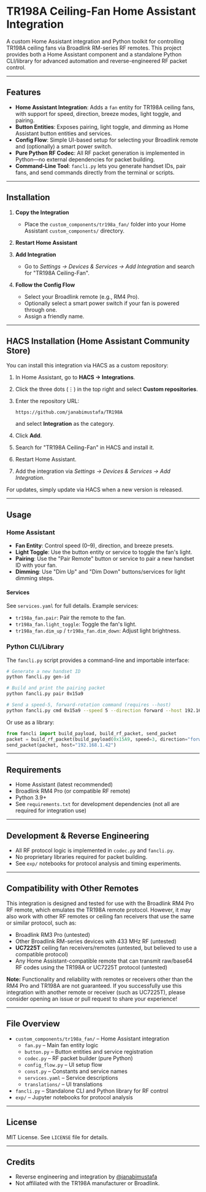 # TR198A Ceiling-Fan Home Assistant Integration

A custom Home Assistant integration and Python toolkit for controlling TR198A ceiling fans via Broadlink RM-series RF remotes. This project provides both a Home Assistant component and a standalone Python CLI/library for advanced automation and reverse-engineered RF packet control.

---

## Features

- **Home Assistant Integration**: Adds a `fan` entity for TR198A ceiling fans, with support for speed, direction, breeze modes, light toggle, and pairing.
- **Button Entities**: Exposes pairing, light toggle, and dimming as Home Assistant button entities and services.
- **Config Flow**: Simple UI-based setup for selecting your Broadlink remote and (optionally) a smart power switch.
- **Pure Python RF Codec**: All RF packet generation is implemented in Python—no external dependencies for packet building.
- **Command-Line Tool**: `fancli.py` lets you generate handset IDs, pair fans, and send commands directly from the terminal or scripts.

---

## Installation

1. **Copy the Integration**
   - Place the `custom_components/tr198a_fan/` folder into your Home Assistant `custom_components/` directory.

2. **Restart Home Assistant**

3. **Add Integration**
   - Go to *Settings → Devices & Services → Add Integration* and search for "TR198A Ceiling-Fan".

4. **Follow the Config Flow**
   - Select your Broadlink remote (e.g., RM4 Pro).
   - Optionally select a smart power switch if your fan is powered through one.
   - Assign a friendly name.

---

## HACS Installation (Home Assistant Community Store)

You can install this integration via HACS as a custom repository:

1. In Home Assistant, go to **HACS → Integrations**.
2. Click the three dots (⋮) in the top right and select **Custom repositories**.
3. Enter the repository URL:

   ```
   https://github.com/janabimustafa/TR198A
   ```

   and select **Integration** as the category.
4. Click **Add**.
5. Search for "TR198A Ceiling-Fan" in HACS and install it.
6. Restart Home Assistant.
7. Add the integration via *Settings → Devices & Services → Add Integration*.

For updates, simply update via HACS when a new version is released.

---

## Usage

### Home Assistant

- **Fan Entity**: Control speed (0–9), direction, and breeze presets.
- **Light Toggle**: Use the button entity or service to toggle the fan's light.
- **Pairing**: Use the "Pair Remote" button or service to pair a new handset ID with your fan.
- **Dimming**: Use "Dim Up" and "Dim Down" buttons/services for light dimming steps.

#### Services

See `services.yaml` for full details. Example services:

- `tr198a_fan.pair`: Pair the remote to the fan.
- `tr198a_fan.light_toggle`: Toggle the fan's light.
- `tr198a_fan.dim_up` / `tr198a_fan.dim_down`: Adjust light brightness.

### Python CLI/Library

The `fancli.py` script provides a command-line and importable interface:

```sh
# Generate a new handset ID
python fancli.py gen-id

# Build and print the pairing packet
python fancli.py pair 0x15a9

# Send a speed-5, forward-rotation command (requires --host)
python fancli.py cmd 0x15a9 --speed 5 --direction forward --host 192.168.1.42
```

Or use as a library:

```python
from fancli import build_payload, build_rf_packet, send_packet
packet = build_rf_packet(build_payload(0x15A9, speed=3, direction="forward"))
send_packet(packet, host="192.168.1.42")
```

---

## Requirements

- Home Assistant (latest recommended)
- Broadlink RM4 Pro (or compatible RF remote)
- Python 3.9+
- See `requirements.txt` for development dependencies (not all are required for integration use)

---

## Development & Reverse Engineering

- All RF protocol logic is implemented in `codec.py` and `fancli.py`.
- No proprietary libraries required for packet building.
- See `exp/` notebooks for protocol analysis and timing experiments.

---

## Compatibility with Other Remotes

This integration is designed and tested for use with the Broadlink RM4 Pro RF remote, which emulates the TR198A remote protocol. However, it may also work with other RF remotes or ceiling fan receivers that use the same or similar protocol, such as:

- Broadlink RM3 Pro (untested)
- Other Broadlink RM-series devices with 433 MHz RF (untested)
- **UC7225T** ceiling fan receivers/remotes (untested, but believed to use a compatible protocol)
- Any Home Assistant-compatible remote that can transmit raw/base64 RF codes using the TR198A or UC7225T protocol (untested)

**Note:** Functionality and reliability with remotes or receivers other than the RM4 Pro and TR198A are not guaranteed. If you successfully use this integration with another remote or receiver (such as UC7225T), please consider opening an issue or pull request to share your experience!

---

## File Overview

- `custom_components/tr198a_fan/` – Home Assistant integration
  - `fan.py` – Main fan entity logic
  - `button.py` – Button entities and service registration
  - `codec.py` – RF packet builder (pure Python)
  - `config_flow.py` – UI setup flow
  - `const.py` – Constants and service names
  - `services.yaml` – Service descriptions
  - `translations/` – UI translations
- `fancli.py` – Standalone CLI and Python library for RF control
- `exp/` – Jupyter notebooks for protocol analysis

---

## License

MIT License. See `LICENSE` file for details.

---

## Credits

- Reverse engineering and integration by [@janabimustafa](https://github.com/janabimustafa)
- Not affiliated with the TR198A manufacturer or Broadlink.
